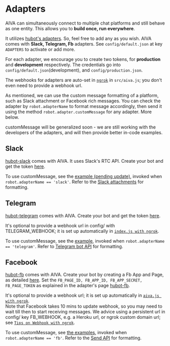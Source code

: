 # <a name="adapters"></a>Adapters

AIVA can simultaneously connect to multiple chat platforms and still behave as one entity. This allows you to **build once, run everywhere**.

It utilizes [hubot's adapters](https://github.com/github/hubot/blob/master/docs/adapters.md). So, feel free to add any as you wish. AIVA comes with **Slack, Telegram, Fb** adapters. See `config/default.json` at key `ADAPTERS` to activate or add more.

For each adapter, we encourage you to create two tokens, for **production** and **development** respectively. The credentials go into `config/default.json`(development), and `config/production.json`.

The webhooks for adapters are auto-set in [`ngrok`](#ngrok) in `src/aiva.js`; you don't even need to provide a webhook url.

As mentioned, we can use the custom message formatting of a platform, such as Slack attachment or Facebook rich messages. You can check the adapter by `robot.adapterName` to format message accordingly, then send it using the method `robot.adapter.customMessage` for any adapter. More below.

<aside class="notice">
customMessage will be generalized soon - we are still working with the developers of the adapters, and will then provide better in-code examples.
</aside>


## Slack

[hubot-slack](https://github.com/slackhq/hubot-slack) comes with AIVA. It uses Slack's RTC API. Create your bot and get the token [here](https://my.slack.com/services/new/bot).

To use customMessage, see the [example (pending update)](https://github.com/slackhq/hubot-slack/issues/170#issuecomment-113315455), invoked when `robot.adapterName == 'slack'`. Refer to the [Slack attachments](https://api.slack.com/docs/attachments) for formatting.


## Telegram

[hubot-telegram](https://github.com/lukefx/hubot-telegram) comes with AIVA. Create your bot and get the token [here](https://core.telegram.org/bots#3-how-do-i-create-a-bot).

<aside class="notice">
It's optional to provide a webhook url in config/ with TELEGRAM_WEBHOOK; it is set up automatically in <a href="#ngrok"><code>index.js with ngrok</code></a>.
</aside>

To use customMessage, see the [example](https://github.com/lukefx/hubot-telegram#telegram-specific-functionality-ie-stickers-images), invoked when `robot.adapterName == 'telegram'`. Refer to [Telegram bot API](https://core.telegram.org/bots/api) for formatting.


## Facebook

[hubot-fb](https://github.com/chen-ye/hubot-fb) comes with AIVA. Create your bot by creating a Fb App and Page, as detailed [here](https://developers.facebook.com/docs/messenger-platform/quickstart). Set the `FB_PAGE_ID, FB_APP_ID, FB_APP_SECRET, FB_PAGE_TOKEN` as explained in the adapter's page [hubot-fb](https://github.com/kengz/hubot-fb#configuration).

<aside class="notice">
It's optional to provide a webhook url; it is set up automatically in <a href="#ngrok"><code>aiva.js with ngrok</code></a>.
</aside>

<aside class="warning">
Note that Facebook takes 10 mins to update webhook, so you may need to wait till then to start receiving messages. We advice using a persistent url in config/ key FB_WEBHOOK, e.g. a Heroku url, or ngrok custom domain url; see <a href="#ngrok"><code>Tips on Webhook with ngrok</code></a>.
</aside>

To use customMessage, see [the examples](https://github.com/chen-ye/hubot-fb#sending-rich-messages-templates-images), invoked when `robot.adapterName == 'fb'`. Refer to the [Send API](https://developers.facebook.com/docs/messenger-platform/send-api-reference) for formatting.

